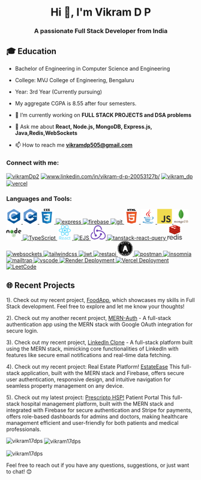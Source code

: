 
<h1 align="center">Hi 👋, I'm Vikram D P</h1>
<h3 align="center">A passionate Full Stack Developer from India</h3>

## 🎓 Education

- Bachelor of Engineering in Computer Science and Engineering
- College: MVJ College of Engineering, Bengaluru
- Year: 3rd Year (Currently pursuing)
- My aggregate CGPA is 8.55 after four semesters.

- 🔭 I’m currently working on **FULL STACK PROJECTS and DSA problems**

- 💬 Ask me about **React, Node.js, MongoDB, Express.js, Java,Redis,WebSockets**

- 📫 How to reach me **vikramdp505@gmail.com**

<h3 align="left">Connect with me:</h3>
<p align="left">
<a href="https://x.com/VikramDp2" target="blank"><img align="center" src="https://raw.githubusercontent.com/rahuldkjain/github-profile-readme-generator/master/src/images/icons/Social/twitter.svg" alt="vikramDp2" height="30" width="40" /></a>
<a href="https://www.linkedin.com/in/vikram-d-p-20053127b/" target="blank"><img align="center" src="https://raw.githubusercontent.com/rahuldkjain/github-profile-readme-generator/master/src/images/icons/Social/linked-in-alt.svg" alt="www.linkedin.com/in/vikram-d-p-20053127b/" height="30" width="40" /></a>
<a href="https://leetcode.com/u/VIKRAM_D_P/" target="blank"><img align="center" src="https://raw.githubusercontent.com/rahuldkjain/github-profile-readme-generator/master/src/images/icons/Social/leet-code.svg" alt="vikram_dp" height="30" width="40" /></a>
<a href="https://vercel.com/vikram17dps-projects" target="blank"><img align="center" src="https://www.vectorlogo.zone/logos/vercel/vercel-icon.svg" alt="vercel" height="30" width="40" /></a>
</p>

<h3 align="left">Languages and Tools:</h3>
<p align="left">
<a href="https://www.cprogramming.com/" target="_blank" rel="noreferrer"> <img src="https://raw.githubusercontent.com/devicons/devicon/master/icons/c/c-original.svg" alt="c" width="40" height="40"/> </a>
<a href="https://www.w3schools.com/cpp/" target="_blank" rel="noreferrer"> <img src="https://raw.githubusercontent.com/devicons/devicon/master/icons/cplusplus/cplusplus-original.svg" alt="cplusplus" width="40" height="40"/> </a>
<a href="https://www.w3schools.com/css/" target="_blank" rel="noreferrer"> <img src="https://raw.githubusercontent.com/devicons/devicon/master/icons/css3/css3-original-wordmark.svg" alt="css3" width="40" height="40"/> </a>
<a href="https://expressjs.com" target="_blank" rel="noreferrer"> <img src="https://imgs.search.brave.com/tYvyTcN5P6NwUIaY0K19JOErSABDWUKuuqIou6mJ8oQ/rs:fit:860:0:0:0/g:ce/aHR0cHM6Ly9jYW1v/LmdpdGh1YnVzZXJj/b250ZW50LmNvbS84/NmY2MWY3ZDQzNjdj/NzFhNTgwZTExYWYw/YmNkNGYzMzNkMWI5/NjcyMjVhNjc5YTEy/OTk4NjU3ZGIxMzA3/ZGQzLzY4NzQ3NDcw/NzMzYTJmMmY2OTJl/NjM2YzZmNzU2NDc1/NzAyZTYzNmY2ZDJm/N2E2NjU5MzY2YzRj/Mzc2NTQ2NjEyZDMz/MzAzMDMwNzgzMzMw/MzAzMDJlNzA2ZTY3" alt="express" width="40" height="30"/> </a>
<a href="https://firebase.google.com/" target="_blank" rel="noreferrer"> <img src="https://www.vectorlogo.zone/logos/firebase/firebase-icon.svg" alt="firebase" width="40" height="40"/> </a>
<a href="https://git-scm.com/" target="_blank" rel="noreferrer"> <img src="https://www.vectorlogo.zone/logos/git-scm/git-scm-icon.svg" alt="git" width="40" height="40"/> </a>
<a href="https://www.w3.org/html/" target="_blank" rel="noreferrer"> <img src="https://raw.githubusercontent.com/devicons/devicon/master/icons/html5/html5-original-wordmark.svg" alt="html5" width="40" height="40"/> </a>
<a href="https://www.java.com" target="_blank" rel="noreferrer"> <img src="https://raw.githubusercontent.com/devicons/devicon/master/icons/java/java-original.svg" alt="java" width="40" height="40"/> </a>
<a href="https://developer.mozilla.org/en-US/docs/Web/JavaScript" target="_blank" rel="noreferrer"> <img src="https://raw.githubusercontent.com/devicons/devicon/master/icons/javascript/javascript-original.svg" alt="javascript" width="40" height="40"/> </a>
<a href="https://www.mongodb.com/" target="_blank" rel="noreferrer"> <img src="https://raw.githubusercontent.com/devicons/devicon/master/icons/mongodb/mongodb-original-wordmark.svg" alt="mongodb" width="40" height="40"/> </a>
<a href="https://nodejs.org" target="_blank" rel="noreferrer"> <img src="https://raw.githubusercontent.com/devicons/devicon/master/icons/nodejs/nodejs-original-wordmark.svg" alt="nodejs" width="40" height="40"/> </a>
  <a href="https://www.typescriptlang.org/docs/" target="_blank">
  <img src="https://imgs.search.brave.com/b1mza9u8ePJdo9VHfx00bmjzGwVI_b7cLPA1ONSjIL0/rs:fit:860:0:0:0/g:ce/aHR0cHM6Ly91cGxv/YWQud2lraW1lZGlh/Lm9yZy93aWtpcGVk/aWEvY29tbW9ucy80/LzRjL1R5cGVzY3Jp/cHRfbG9nb18yMDIw/LnN2Zw" alt="TypeScript" width="40" height="40"/>
</a>
<a href="https://reactjs.org/" target="_blank" rel="noreferrer"> <img src="https://raw.githubusercontent.com/devicons/devicon/master/icons/react/react-original-wordmark.svg" alt="react" width="40" height="40"/> </a>
  <a href="https://ejs.co/" target="_blank">
  <img src="https://imgs.search.brave.com/j8JV8UNi_dL98V9raIwO_eC6Inv53Yq6Y4yQ78aWUaA/rs:fit:500:0:0:0/g:ce/aHR0cHM6Ly9pbWFn/ZS5wbmdhYWEuY29t/LzM2OC8yMjQ3MzY4/LW1pZGRsZS5wbmc" alt="EJS" width="40" height="40"/>
</a>
<a href="https://redux.js.org" target="_blank" rel="noreferrer"> <img src="https://raw.githubusercontent.com/devicons/devicon/master/icons/redux/redux-original.svg" alt="redux" width="40" height="40"/> </a>
<a href="https://tanstack.com/query/latest" target="_blank" rel="noreferrer">
  <img src="https://tanstack.com/_build/assets/logo-color-600w-Bx4vtR8J.png" alt="tanstack-react-query" width="40" height="40"/>
</a>
<a href="https://redis.io/" target="_blank" rel="noreferrer"> <img src="https://raw.githubusercontent.com/devicons/devicon/master/icons/redis/redis-original-wordmark.svg" alt="redis" width="40" height="40"/> </a>
<a href="https://developer.mozilla.org/en-US/docs/Web/API/WebSockets_API" target="_blank" rel="noreferrer"> <img src="https://resources.whatwg.org/logo-websockets.svg" alt="websockets" width="40" height="40"/> </a>
<a href="https://tailwindcss.com/" target="_blank" rel="noreferrer"> <img src="https://www.vectorlogo.zone/logos/tailwindcss/tailwindcss-icon.svg" alt="tailwindcss" width="40" height="40"/> </a>
<a href="https://jwt.io/" target="_blank" rel="noreferrer"> <img src="https://jwt.io/img/pic_logo.svg" alt="jwt" width="40" height="40"/> </a>
<a href="https://restfulapi.net/" target="_blank" rel="noreferrer"> <img src="https://uxwing.com/wp-content/themes/uxwing/download/web-app-development/rest-api-icon.png" alt="restapi" width="40" height="40"/> </a>
<a href="https://oauth.net/" target="_blank" rel="noreferrer"> <img src="https://raw.githubusercontent.com/devicons/devicon/master/icons/oauth/oauth-original.svg" alt="oauth" width="40" height="40"/> </a>
<a href="https://www.postman.com/" target="_blank" rel="noreferrer"> <img src="https://www.vectorlogo.zone/logos/getpostman/getpostman-icon.svg" alt="postman" width="40" height="40"/> </a>
<a href="https://insomnia.rest/" target="_blank" rel="noreferrer"> <img src="https://raw.githubusercontent.com/get-icon/geticon/master/icons/insomnia.svg" alt="insomnia" width="40" height="40"/> </a>
<a href="https://mailtrap.io/" target="_blank" rel="noreferrer"> <img src="https://mailtrap.io/wp-content/uploads/2023/01/mailtrap-logo-inverse.svg" alt="mailtrap" width="40" height="40"/> </a>
<a href="https://code.visualstudio.com/" target="_blank" rel="noreferrer"> <img src="https://imgs.search.brave.com/GdVVHFO1xZg9wW2ytPUJRSlIpdJcevNjeZYj-cJt-n8/rs:fit:500:0:0:0/g:ce/aHR0cHM6Ly9zdHls/ZXMucmVkZGl0bWVk/aWEuY29tL3Q1XzM4/MXl1L3N0eWxlcy9j/b21tdW5pdHlJY29u/XzJmN2hod2ZzNXBr/MzEucG5n" alt="vscode" width="40" height="40"/> </a>
<a href="https://render.com/" target="_blank">
  <img src="https://www.rendernetworks.com/hs-fs/hubfs/Render%20Logo%20Orange@2x.png?width=225&height=51&name=Render%20Logo%20Orange@2x.png" alt="Render Deployment" width="50" height="30"/>
</a>
<a href="https://vercel.com/" target="_blank">
  <img src="https://imgs.search.brave.com/oHLMTA-7r9z3y42AQ-DgXAItTjqzWEFaBN45ImB5nuU/rs:fit:860:0:0:0/g:ce/aHR0cHM6Ly9sb2dv/d2lrLmNvbS9jb250/ZW50L3VwbG9hZHMv/aW1hZ2VzL3ZlcmNl/bDE4NjguanBn" alt="Vercel Deployment" width="40" height="30"/>
</a>
<a href="https://leetcode.com/u/VIKRAM_D_P/" target="_blank">
  <img src="https://imgs.search.brave.com/LE-2soOiDqTstSeu2vl_xvjGq6SjFjpTnTTiWZyVV8o/rs:fit:500:0:0:0/g:ce/aHR0cHM6Ly9jZG4u/aWNvbnNjb3V0LmNv/bS9pY29uL2ZyZWUv/cG5nLTI1Ni9mcmVl/LWxlZXRjb2RlLWxv/Z28taWNvbi1kb3du/bG9hZC1pbi1zdmct/cG5nLWdpZi1maWxl/LWZvcm1hdHMtLXRl/Y2hub2xvZ3ktc29j/aWFsLW1lZGlhLXZv/bC00LXBhY2stbG9n/b3MtaWNvbnMtMjk0/NDk2MC5wbmc_Zj13/ZWJwJnc9MjU2" alt="LeetCode" width="40" height="40"/>
</a>


</p>

<h4>


## 🌐 Recent Projects

1). Check out my recent project, [FoodApp](https://food-app-drab-ten.vercel.app/), which showcases my skills in Full Stack development. Feel free to explore and let me know your thoughts!

2). Check out my another recent project, [MERN-Auth](https://mern-authproject.onrender.com/) - A full-stack authentication app using the MERN stack with Google OAuth integration for secure login.

3). Check out my recent project, [LinkedIn Clone](https://linkedin-clone-2.onrender.com/login) - A full-stack platform built using the MERN stack, mimicking core functionalities of LinkedIn with features like secure email notifications and real-time data fetching.

4). Check out my recent project: Real Estate Platform! [EstateEase](https://mern-estate-project1.onrender.com/) This full-stack application, built with the MERN stack and Firebase, offers secure user authentication, responsive design, and intuitive navigation for seamless property management on any device.

5). Check out my latest project: [Prescripto HSP!](https://pre-scripto-hopso-frontend.vercel.app/) Patient Portal This full-stack hospital management platform, built with the MERN stack and integrated with Firebase for secure authentication and Stripe for payments, offers role-based dashboards for admins and doctors, making healthcare management efficient and user-friendly for both patients and medical professionals.

</h4>

<p><img align="left" src="https://github-readme-stats.vercel.app/api/top-langs?username=vikram17dp&show_icons=true&locale=en&layout=compact" alt="vikram17dps" /></p>

<p>&nbsp;<img align="center" src="https://github-readme-stats.vercel.app/api?username=vikram17dp&show_icons=true&locale=en" alt="vikram17dps" /></p>


<p><img align="center" src="https://github-readme-streak-stats.herokuapp.com/?user=vikram17dp&" alt="vikram17dps" /></p>

Feel free to reach out if you have any questions, suggestions, or just want to chat! 😊
